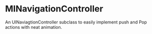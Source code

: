 MINavigationController
======================

An UINaviagtionController subclass to easily implement push and Pop actions with neat animation. 
